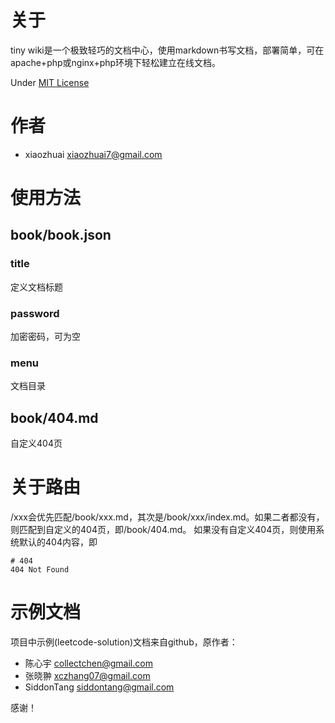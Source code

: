 # 关于

tiny wiki是一个极致轻巧的文档中心，使用markdown书写文档，部署简单，可在apache+php或nginx+php环境下轻松建立在线文档。

Under [MIT License](LICENSE.md)

# 作者
+ xiaozhuai [xiaozhuai7@gmail.com](xiaozhuai7@gmail.com)

# 使用方法

## book/book.json

### title
定义文档标题

### password
加密密码，可为空

### menu
文档目录

## book/404.md
自定义404页

# 关于路由
/xxx会优先匹配/book/xxx.md，其次是/book/xxx/index.md。如果二者都没有，则匹配到自定义的404页，即/book/404.md。
如果没有自定义404页，则使用系统默认的404内容，即
```
# 404
404 Not Found
```

# 示例文档
项目中示例(leetcode-solution)文档来自github，原作者：

+ 陈心宇 [collectchen@gmail.com](collectchen@gmail.com)
+ 张晓翀 [xczhang07@gmail.com](xczhang07@gmail.com)
+ SiddonTang [siddontang@gmail.com](siddontang@gmail.com)

感谢！